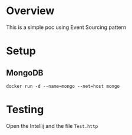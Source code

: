 # Overview

This is a simple poc using Event Sourcing pattern

# Setup

## MongoDB

~~~
docker run -d --name=mongo --net=host mongo
~~~

# Testing

Open the Intellij and the file `Test.http`